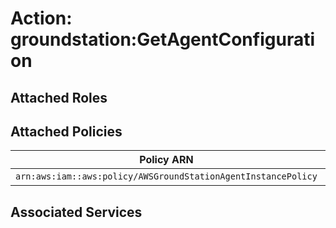 # Action: groundstation:GetAgentConfiguration

## Attached Roles

## Attached Policies

| Policy ARN | Policy Name |
|------------|-------------|
| `arn:aws:iam::aws:policy/AWSGroundStationAgentInstancePolicy` | [AWSGroundStationAgentInstancePolicy](../policies.md#awsgroundstationagentinstancepolicy) |

## Associated Services


